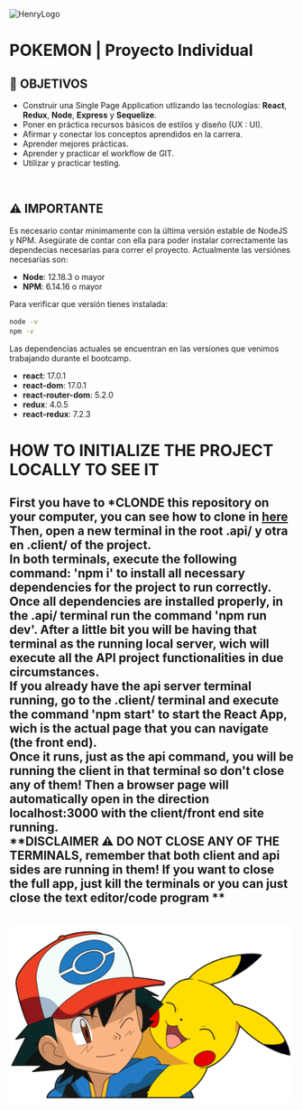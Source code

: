 ![HenryLogo](https://d31uz8lwfmyn8g.cloudfront.net/Assets/logo-henry-white-lg.png)

# **POKEMON** | Proyecto Individual

## **📌 OBJETIVOS**

-  Construir una Single Page Application utlizando las tecnologías: **React**, **Redux**, **Node**, **Express** y **Sequelize**.
-  Poner en práctica recursos básicos de estilos y diseño (UX : UI).
-  Afirmar y conectar los conceptos aprendidos en la carrera.
-  Aprender mejores prácticas.
-  Aprender y practicar el workflow de GIT.
-  Utilizar y practicar testing.

<br />


## **⚠️ IMPORTANTE**

Es necesario contar minimamente con la última versión estable de NodeJS y NPM. Asegúrate de contar con ella para poder instalar correctamente las dependecias necesarias para correr el proyecto. Actualmente las versiónes necesarias son:

-  **Node**: 12.18.3 o mayor
-  **NPM**: 6.14.16 o mayor

Para verificar que versión tienes instalada:

```bash
node -v
npm -v
```
 Las dependencias actuales se encuentran en las versiones que venimos trabajando durante el bootcamp.

-  **react**: 17.0.1
-  **react-dom**: 17.0.1
-  **react-router-dom**: 5.2.0
-  **redux**: 4.0.5
-  **react-redux**: 7.2.3

# **HOW TO INITIALIZE THE PROJECT LOCALLY TO SEE IT**
   First you have to *CLONDE this repository on your computer, you can see how to clone in [here](https://docs.github.com/en/repositories/creating-and-managing-repositories/cloning-a-repository)
    <br/>
   Then, open a new terminal in the root .api/ y otra en .client/ of the project.
    <br/>
   In both terminals, execute the following command: 'npm i' to install all necessary dependencies for the project to run correctly.
    <br/>
  Once all dependencies are installed properly, in the .api/ terminal run the command 'npm run dev'. After a little bit you will be having that terminal as the running local server, wich will execute all the API project functionalities in due circumstances.
      <br/>
  If you already have the api server terminal running, go to the .client/ terminal and execute the command 'npm start' to start the React App, wich is the actual page that you can navigate (the front end).
      <br/>
  Once it runs, just as the api command, you will be running the client in that terminal so don't close any of them! Then a browser page will automatically open in the direction localhost:3000 with the client/front end site running.
      <br/>
   **DISCLAIMER ⚠ DO NOT CLOSE ANY OF THE TERMINALS, remember that both client and api sides are running in them! If you want to close the full app, just kill the terminals or you can just close the text editor/code program **
---

<br />

<img src="./pokemon.png" alt="" />
